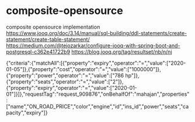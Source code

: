 # composite-opensource
composite opensource implementation
https://www.jooq.org/doc/3.14/manual/sql-building/ddl-statements/create-statement/create-table-statement/
https://medium.com/@tejozarkar/configure-jooq-with-spring-boot-and-postgresql-c362e41722b9
https://blog.jooq.org/tag/resultset/nb/n/nj 


{"criteria":{"matchAll":[{"property":"expiry","operator":"=","value":["2020-01-05"]},{"property":"cost","operator":"=","value":["1000000"]},{"property":"power","operator":"=","value":["786 hp"]},{"property":"seats","operator":"=","value":["2"]},{"property":"expiry","operator":"=","value":["2020-01-01"]}]},"requestTag":"request_909876","onBehalfOf":"mahajan","properties":["name","ON_ROAD_PRICE","color","engine","id","ins_id","power","seats","capacity","expiry"]}